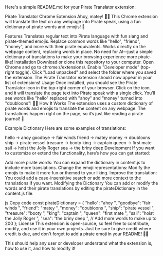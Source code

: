 
Here's a simple README.md for your Pirate Translator extension:

Pirate Translator Chrome Extension
Ahoy, matey! 🏴‍☠️ This Chrome extension will translate the text on any webpage into Pirate speak, using a fun dictionary of pirate words and emojis! 🏴

Features
Translates regular text into Pirate language with fun slang and pirate-themed emojis.
Replace common words like "hello", "friend", "money", and more with their pirate equivalents.
Works directly on the webpage content, replacing words in place.
No need for AI—just a simple dictionary of translations to make your browsing experience more pirate-like!
Installation
Download or clone this repository to your computer.
Open Chrome and go to chrome://extensions/.
Enable "Developer mode" (top-right toggle).
Click "Load unpacked" and select the folder where you saved the extension.
The Pirate Translator extension should now appear in your list of extensions!
Usage
Once installed, you should see the Pirate Translator icon in the top-right corner of your browser.
Click on the icon, and it will translate the page text into Pirate speak with a single click.
You’ll see words like "hello" replaced with "ahoy" and "money" turned into "doubloons"! 🏴‍☠️
How It Works
The extension uses a custom dictionary of pirate words and emojis to translate the content on any webpage. The translations happen right on the page, so it’s just like reading a pirate journal! 🏴

Example Dictionary
Here are some examples of translations:

hello → ahoy 
goodbye → fair winds 
friend → matey 
money → doubloons 
ship → pirate vessel 
treasure → booty 
king → captain 
queen → first mate 
sail → hoist the Jolly Roger 
sea → the briny deep 
Development
If you want to customize or extend the functionality, here’s how you can get started:

Add more pirate words: You can expand the dictionary in content.js to include more translations.
Change the emoji representations: Modify the emojis to make it more fun or themed to your liking.
Improve the translation: You could add a case-insensitive search or add more context to the translations if you want.
Modifying the Dictionary
You can add or modify the words and their pirate translations by editing the pirateDictionary in the content.js file:

js
Copy code
const pirateDictionary = {
  "hello": "ahoy ",
  "goodbye": "fair winds ",
  "friend": "matey ",
  "money": "doubloons ",
  "ship": "pirate vessel ",
  "treasure": "booty ",
  "king": "captain ",
  "queen": "first mate ",
  "sail": "hoist the Jolly Roger ",
  "sea": "the briny deep ",
  // Add more words to make up to 200
};
License
This extension is open-source, so feel free to contribute, modify, and use it in your own projects. Just be sure to give credit where credit is due, and don't forget to add a pirate emoji in your README! 🏴‍☠️

This should help any user or developer understand what the extension is, how to use it, and how to modify it!






